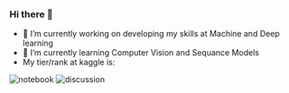 ### Hi there 👋
- 🔭 I’m currently working on developing my skills at Machine and Deep learning
- 🌱 I’m currently learning Computer Vision and Sequance Models
- My tier/rank at kaggle is:


![notebook](https://road-to-kaggle-grandmaster.vercel.app/api/badges/diaaessam/notebook)
![discussion](https://road-to-kaggle-grandmaster.vercel.app/api/badges/diaaessam/discussion)




